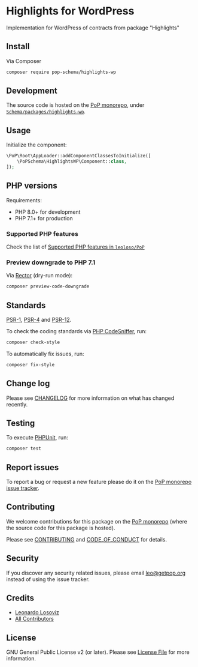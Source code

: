 # Highlights for WordPress

<!--
[![Build Status][ico-travis]][link-travis]
[![Quality Score][ico-code-quality]][link-code-quality]
[![Software License][ico-license]](LICENSE.md)
[![Latest Version on Packagist][ico-version]][link-packagist]
[![Coverage Status][ico-scrutinizer]][link-scrutinizer]
[![Total Downloads][ico-downloads]][link-downloads]
-->

Implementation for WordPress of contracts from package "Highlights"

## Install

Via Composer

``` bash
composer require pop-schema/highlights-wp
```

## Development

The source code is hosted on the [PoP monorepo](https://github.com/leoloso/PoP), under [`Schema/packages/highlights-wp`](https://github.com/leoloso/PoP/tree/master/layers/Schema/packages/highlights-wp).

## Usage

Initialize the component:

``` php
\PoP\Root\AppLoader::addComponentClassesToInitialize([
    \PoPSchema\HighlightsWP\Component::class,
]);
```

## PHP versions

Requirements:

- PHP 8.0+ for development
- PHP 7.1+ for production

### Supported PHP features

Check the list of [Supported PHP features in `leoloso/PoP`](https://github.com/leoloso/PoP/blob/master/docs/supported-php-features.md)

### Preview downgrade to PHP 7.1

Via [Rector](https://github.com/rectorphp/rector) (dry-run mode):

```bash
composer preview-code-downgrade
```

## Standards

[PSR-1](https://www.php-fig.org/psr/psr-1), [PSR-4](https://www.php-fig.org/psr/psr-4) and [PSR-12](https://www.php-fig.org/psr/psr-12).

To check the coding standards via [PHP CodeSniffer](https://github.com/squizlabs/PHP_CodeSniffer), run:

``` bash
composer check-style
```

To automatically fix issues, run:

``` bash
composer fix-style
```

## Change log

Please see [CHANGELOG](CHANGELOG.md) for more information on what has changed recently.

## Testing

To execute [PHPUnit](https://phpunit.de/), run:

``` bash
composer test
```

## Report issues

To report a bug or request a new feature please do it on the [PoP monorepo issue tracker](https://github.com/leoloso/PoP/issues).

## Contributing

We welcome contributions for this package on the [PoP monorepo](https://github.com/leoloso/PoP) (where the source code for this package is hosted).

Please see [CONTRIBUTING](CONTRIBUTING.md) and [CODE_OF_CONDUCT](CODE_OF_CONDUCT.md) for details.

## Security

If you discover any security related issues, please email leo@getpop.org instead of using the issue tracker.

## Credits

- [Leonardo Losoviz][link-author]
- [All Contributors][link-contributors]

## License

GNU General Public License v2 (or later). Please see [License File](LICENSE.md) for more information.

[ico-version]: https://img.shields.io/packagist/v/pop-schema/highlights-wp.svg?style=flat-square
[ico-license]: https://img.shields.io/badge/license-GPLv2-brightgreen.svg?style=flat-square
[ico-travis]: https://img.shields.io/travis/pop-schema/highlights-wp/master.svg?style=flat-square
[ico-scrutinizer]: https://img.shields.io/scrutinizer/coverage/g/pop-schema/highlights-wp.svg?style=flat-square
[ico-code-quality]: https://img.shields.io/scrutinizer/g/pop-schema/highlights-wp.svg?style=flat-square
[ico-downloads]: https://img.shields.io/packagist/dt/pop-schema/highlights-wp.svg?style=flat-square

[link-packagist]: https://packagist.org/packages/pop-schema/highlights-wp
[link-travis]: https://travis-ci.org/pop-schema/highlights-wp
[link-scrutinizer]: https://scrutinizer-ci.com/g/pop-schema/highlights-wp/code-structure
[link-code-quality]: https://scrutinizer-ci.com/g/pop-schema/highlights-wp
[link-downloads]: https://packagist.org/packages/pop-schema/highlights-wp
[link-author]: https://github.com/leoloso
[link-contributors]: ../../../../../../contributors

